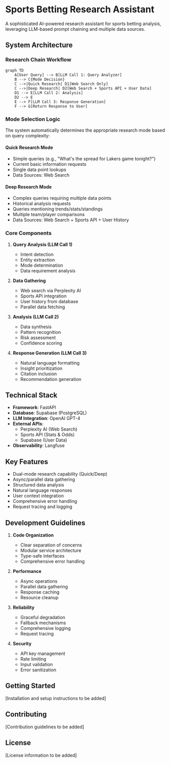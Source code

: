 # Sports Betting Research Assistant

A sophisticated AI-powered research assistant for sports betting analysis, leveraging LLM-based prompt chaining and multiple data sources.

## System Architecture

### Research Chain Workflow

```mermaid
graph TD
    A[User Query] --> B[LLM Call 1: Query Analyzer]
    B --> C{Mode Decision}
    C -->|Quick Research| D1[Web Search Only]
    C -->|Deep Research| D2[Web Search + Sports API + User Data]
    D1 --> E[LLM Call 2: Analysis]
    D2 --> E
    E --> F[LLM Call 3: Response Generation]
    F --> G[Return Response to User]
```

### Mode Selection Logic

The system automatically determines the appropriate research mode based on query complexity:

#### Quick Research Mode
- Simple queries (e.g., "What's the spread for Lakers game tonight?")
- Current basic information requests
- Single data point lookups
- Data Sources: Web Search

#### Deep Research Mode
- Complex queries requiring multiple data points
- Historical analysis requests
- Queries mentioning trends/stats/standings
- Multiple team/player comparisons
- Data Sources: Web Search + Sports API + User History

### Core Components

1. **Query Analysis (LLM Call 1)**
   - Intent detection
   - Entity extraction
   - Mode determination
   - Data requirement analysis

2. **Data Gathering**
   - Web search via Perplexity AI
   - Sports API integration
   - User history from database
   - Parallel data fetching

3. **Analysis (LLM Call 2)**
   - Data synthesis
   - Pattern recognition
   - Risk assessment
   - Confidence scoring

4. **Response Generation (LLM Call 3)**
   - Natural language formatting
   - Insight prioritization
   - Citation inclusion
   - Recommendation generation

## Technical Stack

- **Framework**: FastAPI
- **Database**: Supabase (PostgreSQL)
- **LLM Integration**: OpenAI GPT-4
- **External APIs**:
  - Perplexity AI (Web Search)
  - Sports API (Stats & Odds)
  - Supabase (User Data)
- **Observability**: Langfuse

## Key Features

- Dual-mode research capability (Quick/Deep)
- Async/parallel data gathering
- Structured data analysis
- Natural language responses
- User context integration
- Comprehensive error handling
- Request tracing and logging

## Development Guidelines

1. **Code Organization**
   - Clear separation of concerns
   - Modular service architecture
   - Type-safe interfaces
   - Comprehensive error handling

2. **Performance**
   - Async operations
   - Parallel data gathering
   - Response caching
   - Resource cleanup

3. **Reliability**
   - Graceful degradation
   - Fallback mechanisms
   - Comprehensive logging
   - Request tracing

4. **Security**
   - API key management
   - Rate limiting
   - Input validation
   - Error sanitization

## Getting Started

[Installation and setup instructions to be added]

## Contributing

[Contribution guidelines to be added]

## License

[License information to be added]

